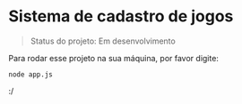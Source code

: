 <h1>Sistema de cadastro de jogos</h1>

> Status do projeto: Em desenvolvimento

Para rodar esse projeto na sua máquina, por favor digite:
```
node app.js
```

:/